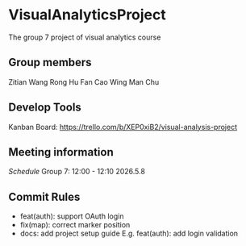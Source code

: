 # VisualAnalyticsProject
The group 7 project of visual analytics course
## Group members
Zitian Wang
Rong Hu
Fan Cao
Wing Man Chu
## Develop Tools
Kanban Board: https://trello.com/b/XEP0xiB2/visual-analysis-project
## Meeting information
*Schedule* Group 7: 12:00 - 12:10 2026.5.8
## Commit Rules
- feat(auth): support OAuth login
- fix(map): correct marker position
- docs: add project setup guide
E.g. feat(auth): add login validation

